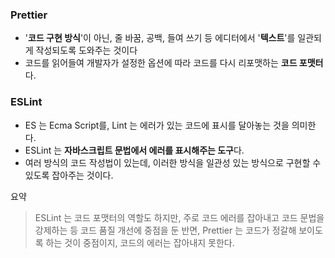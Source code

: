### **Prettier**

- '**코드 구현 방식**'이 아닌, 줄 바꿈, 공백, 들여 쓰기 등 에디터에서 '**텍스트**'를 일관되게 작성되도록 도와주는 것이다
- 코드를 읽어들여 개발자가 설정한 옵션에 따라 코드를 다시 리포맷하는 **코드 포맷터**다.

### **ESLint**

- ES 는 Ecma Script를, Lint 는 에러가 있는 코드에 표시를 달아놓는 것을 의미한다.
- ESLint 는 **자바스크립트 문법에서 에러를 표시해주는 도구**다.
- 여러 방식의 코드 작성법이 있는데, 이러한 방식을 일관성 있는 방식으로 구현할 수 있도록 잡아주는 것이다.

요약

> ESLint 는 코드 포맷터의 역할도 하지만, 주로 코드 에러를 잡아내고 코드 문법을 강제하는 등 코드 품질 개선에 중점을 둔 반면, Prettier 는 코드가 정갈해 보이도록 하는 것이 중점이지, 코드의 에러는 잡아내지 못한다.
>

